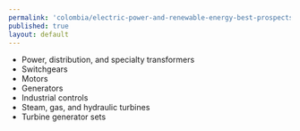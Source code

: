 ```yaml
--- 
permalink: 'colombia/electric-power-and-renewable-energy-best-prospects.html' 
published: true 
layout: default
---
```

* Power, distribution, and specialty transformers
* Switchgears
* Motors
* Generators
* Industrial controls
* Steam, gas, and hydraulic turbines
* Turbine generator sets
